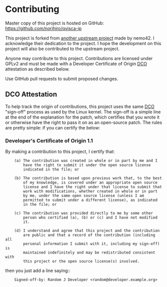 Contributing
============

Master copy of this project is hosted on GitHub:
https://github.com/norihiro/qvisca-ip

This project is forked from [another upstream project](https://github.com/nemo42/libviscaqtui) made by nemo42.
I acknowledge their dedication to the project.
I hope the development on this project will also be contributed to the upstream project.

Anyone may contribute to this project.
Contributions are licensed under GPLv2 and must be made with a
Developer Certificate of Origin [DCO] attestation as described below.

Use GitHub pull requests to submit proposed changes.

DCO Attestation
---------------

To help track the origin of contributions, this project uses the same
[DCO] "sign-off" process as used by the Linux kernel.
The sign-off is a simple line at the end of the explanation for the
patch, which certifies that you wrote it or otherwise have the right to
pass it on as an open-source patch.
The rules are pretty simple: if you can certify the below:

### Developer's Certificate of Origin 1.1

By making a contribution to this project, I certify that:

        (a) The contribution was created in whole or in part by me and I
            have the right to submit it under the open source license
            indicated in the file; or

        (b) The contribution is based upon previous work that, to the best
            of my knowledge, is covered under an appropriate open source
            license and I have the right under that license to submit that
            work with modifications, whether created in whole or in part
            by me, under the same open source license (unless I am
            permitted to submit under a different license), as indicated
            in the file; or

        (c) The contribution was provided directly to me by some other
            person who certified (a), (b) or (c) and I have not modified
            it.

        (d) I understand and agree that this project and the contribution
            are public and that a record of the contribution (including all
            personal information I submit with it, including my sign-off) is
            maintained indefinitely and may be redistributed consistent with
            this project or the open source license(s) involved.

then you just add a line saying::

        Signed-off-by: Random J Developer <random@developer.example.org>

[DCO]: https://developercertificate.org/
